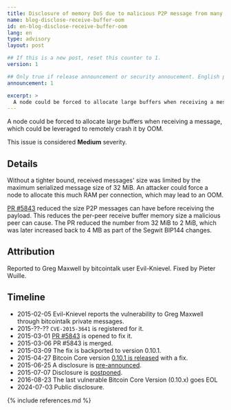 ```yaml
---
title: Disclosure of memory DoS due to malicious P2P message from many peers (&le; version 0.10.0)
name: blog-disclose-receive-buffer-oom
id: en-blog-disclose-receive-buffer-oom
lang: en
type: advisory
layout: post

## If this is a new post, reset this counter to 1.
version: 1

## Only true if release announcement or security annoucement. English posts only
announcement: 1

excerpt: >
  A node could be forced to allocate large buffers when receiving a message, which could be leveraged to remotely crash it by OOM.
---
```


A node could be forced to allocate large buffers when receiving a message, which could be leveraged to remotely crash it by OOM.

This issue is considered **Medium** severity.

## Details

Without a tighter bound, received messages' size was limited by the maximum serialized message size
of 32 MiB. An attacker could force a node to allocate this much RAM per connection, which may lead
to an OOM.

[PR #5843](https://github.com/bitcoin/bitcoin/pull/5843) reduced the size P2P messages can have
before receiving the payload. This reduces the per-peer receive buffer memory size a malicious peer
can cause. The PR reduced the number from 32 MiB to 2 MiB, which was later increased back to 4 MB as
part of the Segwit BIP144 changes.

## Attribution

Reported to Greg Maxwell by bitcointalk user Evil-Knievel. Fixed by Pieter Wuille.

## Timeline

- 2015-02-05 Evil-Knievel reports the vulnerability to Greg Maxwell through bitcointalk private messages.
- 2015-??-?? `CVE-2015-3641` is registered for it.
- 2015-03-01 [PR #5843](https://github.com/bitcoin/bitcoin/pull/5843) is opened to fix it.
- 2015-03-06 PR #5843 is merged.
- 2015-03-09 The fix is backported to version 0.10.1.
- 2015-04-27 Bitcoin Core version [0.10.1 is released](https://lists.linuxfoundation.org/pipermail/bitcoin-dev/2015-April/007828.html) with a fix.
- 2015-06-25 A disclosure is [pre-announced](https://lists.linuxfoundation.org/pipermail/bitcoin-dev/2015-June/009135.html).
- 2015-07-07 Disclosure is [postponed](https://lists.linuxfoundation.org/pipermail/bitcoin-dev/2015-July/009362.html).
- 2016-08-23 The last vulnerable Bitcoin Core Version (0.10.x) goes EOL
- 2024-07-03 Public disclosure.

{% include references.md %}
